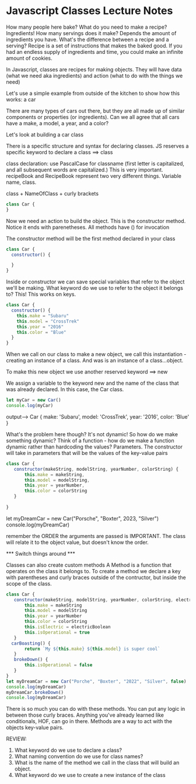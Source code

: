 # Javascript Classes Lecture Notes

How many people here bake?  What do you need to make a recipe? Ingredients! How many servings does it make? Depends the amount of ingredients you have.  What's the difference between a recipe and a serving? Recipe is a set of instructions that makes the baked good.  If you had an endless supply of ingredients and time, you could make an infinite amount of cookies.

In Javascript, classes are recipes for making objects.  They will have data (what we need aka ingredients) and action (what to do with the things we need)

Let's use a simple example from outside of the kitchen to show how this works: a car

There are many types of cars out there, but they are all made up of similar components or properties (or ingredients). Can we all agree that all cars have a make, a model, a year, and a color?

Let's look at building a car class

There is a specific structure and syntax for declaring classes.  JS reserves a specific keyword to declare a class ==> class

class declaration: use PascalCase for classname (first letter is capitalized, and all subsequent words are capitalized.) This is very important. recipeBook and RecipeBook represent two very different things.  Variable name, class.

class + NameOfClass + curly brackets
```javascript
class Car {
}
```

Now we need an action to build the object.  This is the constructor method. Notice it ends with parenetheses.  All methods have () for invocation

The constructor method will be the first method declared in your class

```javascript
class Car {
  constructor() {

  }
}
```
Inside or constructor we can save special variables that refer to the object we'll be making. What keyword do we use to refer to the object it belongs to? 
This!  This works on keys.
```javascript
class Car {
  constructor() {
    this.make = "Subaru"
    this.model = "CrossTrek"
    this.year = "2016"
    this.color = "Blue"
  }
}
```

When we call on our class to make a new object, we call this instantiation - creating an instance of a class. And was is an instance of a class...object.

To make this new object we use another reserved keyword ==> new

We assign a variable to the keyword new and the name of the class that was already declared.  In this case, the Car class.

```javascript
let myCar = new Car()
console.log(myCar)
```
output--> Car { make: 'Subaru', model: 'CrossTrek', year: '2016', color: 'Blue' }

What's the problem here though? It's not dynamic! So how do we make something dynamic? Think of a function - how do we make a function dynamic rather than hardcoding the values?  Parameters.  The constructor will take in parameters that will be the values of the key-value pairs
```javascript
class Car {
   constructor(makeString, modelString, yearNumber, colorString) {
       this.make = makeString,
       this.model = modelString,
       this.year = yearNumber,
       this.color = colorString
   }
   
}
```
let myDreamCar = new Car("Porsche", "Boxter", 2023, "Silver")
console.log(myDreamCar)

remember the ORDER the arguments are passed is IMPORTANT.  The class will relate it to the object value, but doesn't know the order.

*** Switch things around ***

Classes can also create custom methods
A Method is a function that operates on the class it belongs to. To create a method we declare a key with parentheses and curly braces outside of the contructor, but inside the scope of the class.

```javascript
class Car {
   constructor(makeString, modelString, yearNumber, colorString, electricBoolean, false)  {
       this.make = makeString
       this.model = modelString
       this.year = yearNumber
       this.color = colorString
       this.isElectric = electricBoolean
       this.isOperational = true
   }
  carBoasting() {
       return `My ${this.make} ${this.model} is super cool`
   }
   brokeDown() {
       this.isOperational = false
   }
}
let myDreamCar = new Car("Porche", "Boxter", "2022", "Silver", false)
console.log(myDreamCar)
myDreamCar.brokeDown()
console.log(myDreamCar)
```

There is so much you can do with these methods. You can put any logic in between those curly braces.  Anything you've already learned like conditionals, HOF, can go in there. 
Methods are a way to act with the objects key-value pairs.

REVIEW:
1. What keyword do we use to declare a class?
2. What naming convention do we use for class names?
3. What is the name of the method we call in the class that will build an object.
4. What keyword do we use to create a new instance of the class



